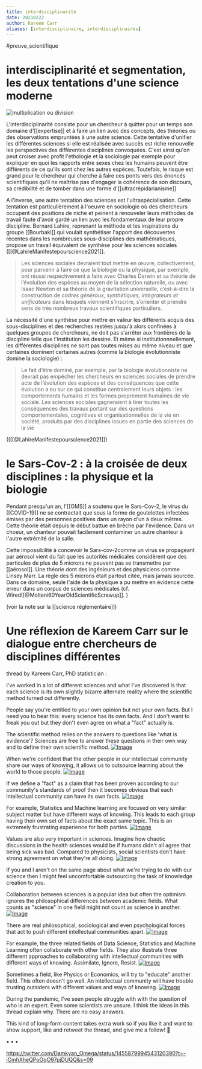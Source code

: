 ```yaml
---
title: interdisciplinarité
date: 20210222
author: Kareem Carr
aliases: [interdisciplinaire, interdisciplinaires]
---
```

#preuve_scientifique


# interdisciplinarité et segmentation, les deux tentations d'une science moderne

![multiplication ou division](cellules_division.jpg)


L'interdisciplinarité consiste pour un chercheur à quitter pour un temps son domaine d'[[expertise]] et à faire un lien avec des concepts, des théories ou des observations empruntées à une autre science. 
Cette tentative d'unifier les différentes sciences si elle est réalisée avec succès est riche renouvelle les perspectives des différentes disciplines convoquées. C'est ainsi qu'on peut croiser avec profit l'éthologie et la sociologie par exemple pour expliquer en quoi les rapports entre sexes chez les humains peuvent être différents de ce qu'ils sont chez les autres espèces. 
Toutefois, le risque est grand pour le chercheur qui cherche à faire ces ponts vers des énoncés scientifiques qu'il ne maîtrise pas d'engager la cohérence de son discours, sa crédibilité et de tomber dans une forme d'[[ultracrépidarianisme]]

A l'inverse, une autre tentation des sciences est l'ultraspécialisation. Cette tentation est particulièrement à l'oeuvre en sociologie où des chercheurs occupent des positions de niche et peinent à renouveler leurs méthodes de travail faute d'avoir gardé un lien avec les fondamentaux de leur propre discipline. Bernard Lahire, reprenant la méthode et les inspirations du groupe [[Bourbaki]] qui voulait synthétiser l'apport des découvertes récentes dans les nombreuses sous-disciplines des mathématiques, propose un travail équivalent de synthèse pour les sciences sociales ([[@LahireManifestepourscience2021]].

>Les sciences sociales devraient tout mettre en œuvre, collectivement, pour parvenir à faire ce que la biologie ou la physique, par exemple, ont réussi respectivement à faire avec Charles Darwin et sa théorie de l’évolution des espèces au moyen de la sélection naturelle, ou avec Isaac Newton et sa théorie de la gravitation universelle, c’est-à-dire la construction de *cadres généraux, synthétiques, intégrateurs et unificateurs* dans lesquels viennent s’inscrire, s’orienter et prendre sens de très nombreux travaux scientifiques particuliers.

La nécessité d'une synthèse pour mettre en valeur les différents acquis des sous-disciplines et des recherches restées jusqu'à alors confinées à quelques groupes de chercheurs, ne doit pas s'arrêter aux frontières de la discipline telle que l'institution les dessine. Et même si institutionnnellement, les différentes disciplines ne sont pas toutes mises au même niveau et que certaines dominent certaines autres (comme la biologie évolutionniste domine la sociologie) : 

> Le fait d’être dominé, par exemple, par la biologie évolutionniste ne devrait pas empêcher les chercheurs en sciences sociales de prendre acte de l’évolution des espèces et des conséquences que cette évolution a eu sur ce qui constitue centralement leurs objets : les comportements humains et les formes proprement humaines de vie sociale. Les sciences sociales gagneraient à tirer toutes les conséquences des travaux portant sur des questions comportementales, cognitives et organisationnelles de la vie en société, produits par des disciplines issues en partie des sciences de la vie 

(([[@LahireManifestepourscience2021]])


# le Sars-Cov-2 : à la croisée de deux disciplines : la physique et la biologie

Pendant presqu'un an, l'[[OMS]] a soutenu que le Sars-Cov-2, le virus du [[COVID-19]] ne se contractait que sous la forme de goutelettes infectées émises par des personnes positives dans un rayon d'un à deux mètres. 
Cette théorie était depuis le début battue en brèche par l'évidence. Dans un choeur, un chanteur pouvait facilement contaminer un autre chanteur à l'autre extrémité de la salle. 

Cette impossibilité à concevoir le Sars-cov-2comme un virus se propageant par aérosol vient du fait que les autorités médicales considèrent que des particules de plus de 5 microns ne peuvent pas se transmettre par [[aérosol]]. Une théorie dont des ingénieurs et des physiciens comme Linsey Marr. 
La règle des 5 microns était partout citée, mais jamais sourcée. 
Dans ce domaine, seule l'aide de la physique a pu mettre en évidence cette erreur dans un corpus de sciences médicales (cf. Wired[[@Molteni60YearOldScientificScrewup]]. )

(voir la note sur la [[science réglementaire]])





# Une réflexion de Kareem Carr sur le dialogue entre chercheurs de disciplines différentes

thread by Kareem Carr, PhD statistician :

I've worked in a lot of different sciences and what I've discovered is that each science is its own slightly bizarre alternate reality where the scientific method turned out differently.

People say you're entitled to your own opinion but not your own facts. But I need you to hear this: every science has its own facts. And I don't want to freak you out but they don't even agree on what a "fact" actually is.

The scientific method relies on the answers to questions like 'what is evidence'? Sciences are free to answer these questions in their own way and to define their own scientific method. [![Image](https://pbs.twimg.com/media/EuzAYaBXEAIG8uM.jpg)](https://pbs.twimg.com/media/EuzAYaBXEAIG8uM.jpg)

When we're confident that the other people in our intellectual community share our ways of knowing, it allows us to outsource learning about the world to those people. [![Image](https://pbs.twimg.com/media/EuzAaenXIAI0HGk.jpg)](https://pbs.twimg.com/media/EuzAaenXIAI0HGk.jpg)

If we define a "fact" as a claim that has been proven according to our community's standards of proof then it becomes obvious that each intellectual community can have its own facts. [![Image](https://pbs.twimg.com/media/EuzAchbXEAA3Ab6.jpg)](https://pbs.twimg.com/media/EuzAchbXEAA3Ab6.jpg)

For example, Statistics and Machine learning are focused on very similar subject matter but have different ways of knowing. This leads to each group having their own set of facts about the exact same topic. This is an extremely frustrating experience for both parties. [![Image](https://pbs.twimg.com/media/EuzAekzXIAcWYzY.jpg)](https://pbs.twimg.com/media/EuzAekzXIAcWYzY.jpg)

Values are also very important in sciences. Imagine how chaotic discussions in the health sciences would be if humans didn't all agree that being sick was bad. Compared to physicists, social scientists don't have strong agreement on what they're all doing. [![Image](https://pbs.twimg.com/media/EuzApgpXUAMgYyi.jpg)](https://pbs.twimg.com/media/EuzApgpXUAMgYyi.jpg)

If you and I aren't on the same page about what we're trying to do with our science then I might feel uncomfortable outsourcing the task of knowledge creation to you.

Collaboration between sciences is a popular idea but often the optimism ignores the philosophical differences between academic fields. What counts as "science" in one field might not count as science in another. [![Image](https://pbs.twimg.com/media/EuzAsT-WQAESrWw.jpg)](https://pbs.twimg.com/media/EuzAsT-WQAESrWw.jpg)

There are real philosophical, sociological and even psychological forces that act to push different intellectual communities apart. [![Image](https://pbs.twimg.com/media/EuzAvIYXUAEtI5T.jpg)](https://pbs.twimg.com/media/EuzAvIYXUAEtI5T.jpg)

For example, the three related fields of Data Science, Statistics and Machine Learning often collaborate with other fields. They also illustrate three different approaches to collaborating with intellectual communities with different ways of knowing. Assimilate, Ignore, Resist. [![Image](https://pbs.twimg.com/media/EuzAygSXIAEMlfO.jpg)](https://pbs.twimg.com/media/EuzAygSXIAEMlfO.jpg)

Sometimes a field, like Physics or Economics, will try to "educate" another field. This often doesn't go well. An intellectual community will have trouble trusting outsiders with different values and ways of knowing. [![Image](https://pbs.twimg.com/media/EuzA4VDXIAIDN6w.jpg)](https://pbs.twimg.com/media/EuzA4VDXIAIDN6w.jpg)

During the pandemic, I've seen people struggle with with the question of who is an expert. Even some scientists are unsure. I think the ideas in this thread explain why. There are no easy answers.

This kind of long-form content takes extra work so if you like it and want to show support, like and retweet the thread, and give me a follow! 🙂

• • •

https://twitter.com/Damkyan_Omega/status/1455879994543120390?t=-iCmhXheQPoOqO97pjDUQQ&s=09